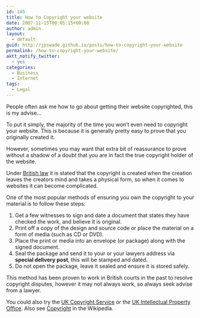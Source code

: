 ```yaml
---
id: 145
title: How to Copyright your website
date: 2007-11-15T00:05:15+00:00
author: admin
layout:
  - default
guid: http://jpswade.github.io/posts/how-to-copyright-your-website
permalink: /how-to-copyright-your-website/
aktt_notify_twitter:
  - yes
categories:
  - Business
  - Internet
tags:
  - Legal
---
```

<p class="lead">
  People often ask me how to go about getting their website copyrighted, this is my advise&#8230;
</p>

<!--more-->To put it simply, the majority of the time you won&#8217;t even need to copyright your website. This is because it is generally pretty easy to prove that you originally created it.

However, sometimes you may want that extra bit of reassurance to prove without a shadow of a doubt that you are in fact the true copyright holder of the website.

Under [British law](http://www.opsi.gov.uk/acts/acts1988/Ukpga_19880048_en_1.htm) it is stated that the copyright is created when the creation leaves the creators mind and takes a physical form, so when it comes to websites it can become complicated.

One of the most popular methods of ensuring you own the copyright to your material is to follow these steps:

  1. Get a few witnesses to sign and date a document that states they have checked the work, and believe it is original.
  2. Print off a copy of the design and source code or place the material on a form of media (such as CD or DVD).
  3. Place the print or media into an envelope (or package) along with the signed document.
  4. Seal the package and send it to your or your lawyers address via **special delivery post**, this will be stamped and dated.
  5. Do not open the package, leave it sealed and ensure it is stored safely.

This method has been proven to work in British courts in the past to resolve copyright disputes, however it may not always work, so always seek advise from a lawyer.

You could also try the [UK Copyright Service](http://www.copyrightservice.co.uk/) or the [UK Intellectual Property Office](http://www.ipo.gov.uk/copy.htm). Also see [Copyright](http://en.wikipedia.org/wiki/Copyright) in the Wikipedia.